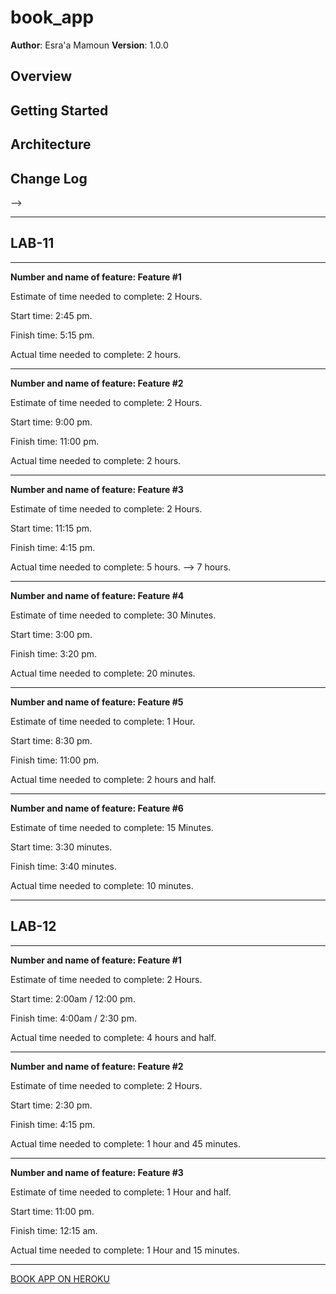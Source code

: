 # book_app

**Author**: Esra'a Mamoun
**Version**: 1.0.0

## Overview
<!-- Provide a high level overview of what this application is and why you are building it, beyond the fact that it's an assignment for a Code 301 class. (i.e. What's your problem domain?) -->

## Getting Started
<!-- What are the steps that a user must take in order to build this app on their own machine and get it running? -->

## Architecture
<!-- Provide a detailed description of the application design. What technologies (languages, libraries, etc) you're using, and any other relevant design information. -->

## Change Log
<!-- Use this area to document the iterative changes made to your application as each feature is successfully implemented. Use time stamps. Here's an examples:

01-01-2001 4:59pm - Application now has a fully-functional express server, with GET and POST routes for the book resource.

## Credits and Collaborations
<!-- Give credit (and a link) to other people or resources that helped you build this application. -->
-->

---
## LAB-11
---

**Number and name of feature: Feature #1**

Estimate of time needed to complete: 2 Hours.

Start time: 2:45 pm.

Finish time: 5:15 pm.

Actual time needed to complete: 2 hours.

---

**Number and name of feature: Feature #2**

Estimate of time needed to complete: 2 Hours.

Start time: 9:00 pm.

Finish time: 11:00 pm.

Actual time needed to complete: 2 hours.

---

**Number and name of feature: Feature #3**

Estimate of time needed to complete: 2 Hours.

Start time: 11:15 pm.

Finish time: 4:15 pm. 

Actual time needed to complete: 5 hours. --> 7 hours.

---

**Number and name of feature: Feature #4**

Estimate of time needed to complete: 30 Minutes.

Start time: 3:00 pm.

Finish time: 3:20 pm.

Actual time needed to complete: 20 minutes.

---

**Number and name of feature: Feature #5**

Estimate of time needed to complete: 1 Hour.

Start time: 8:30 pm.

Finish time: 11:00 pm.

Actual time needed to complete: 2 hours and half.

---

**Number and name of feature: Feature #6**

Estimate of time needed to complete: 15 Minutes.

Start time: 3:30 minutes.

Finish time: 3:40 minutes.

Actual time needed to complete: 10 minutes.

---
## LAB-12
---

**Number and name of feature: Feature #1**

Estimate of time needed to complete: 2 Hours.

Start time: 2:00am / 12:00 pm.

Finish time: 4:00am / 2:30 pm.

Actual time needed to complete: 4 hours and half.

---

**Number and name of feature: Feature #2**

Estimate of time needed to complete: 2 Hours.

Start time: 2:30 pm.

Finish time: 4:15 pm.

Actual time needed to complete: 1 hour and 45 minutes.

---

**Number and name of feature: Feature #3**

Estimate of time needed to complete: 1 Hour and half.

Start time: 11:00 pm.

Finish time: 12:15 am.

Actual time needed to complete: 1 Hour and 15 minutes.

---

[BOOK APP ON HEROKU](https://book-app-esraa.herokuapp.com/)